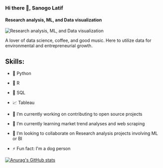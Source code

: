 ### Hi there 👋, Sanogo Latif
#### Research analysis, ML, and Data visualization
![Research analysis, ML, and Data visualization](https://imgs.search.brave.com/katUeCyAyu82xss_HCAPQBilLGdpEa0dNh3wtAj-kuU/rs:fit:860:0:0/g:ce/aHR0cHM6Ly9jZG4u/dmVjdG9yc3RvY2su/Y29tL2kvcHJldmll/dy0xeC8xNy84NS9i/bGFjay1hbmQtd2hp/dGUtYWJzdHJhY3Qt/d2F2eS1zdHJpcGVk/LWJhbm5lci12ZWN0/b3ItNDA0MjE3ODUu/anBn)

A lover of data science, coffee, and good music.
Here to utilize data for environmental and entrepreneurial growth.

## Skills:
- 🐍 Python 
- 🧮 R 
- 📅 SQL 
- 📈 Tableau

- 🔭 I’m currently working on contributing to open source projects 
- 🌱 I’m currently learning market trend analyses and web scraping 
- 👯 I’m looking to collaborate on Research analysis projects involving ML or BI  
- ⚡ Fun fact: I'm a dog person 

[![Anurag's GitHub stats](https://github-readme-stats.vercel.app/api?username=Lat-San)](https://github.com/anuraghazra/github-readme-stats)


